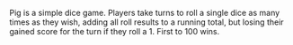Pig is a simple dice game. Players take turns to roll a single dice as many times as they wish, adding all roll results to a running total, but losing their gained score for the turn if they roll a 1. First to 100 wins.